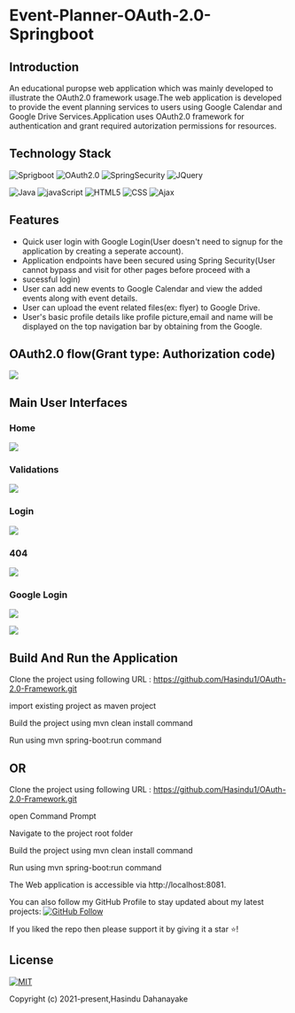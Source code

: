 # Event-Planner-OAuth-2.0-Springboot

## Introduction
An educational puropse web application which was mainly developed to illustrate the OAuth2.0 framework
usage.The  web application is developed to provide the event planning services to users using Google Calendar and Google Drive 
Services.Application uses OAuth2.0 framework for authentication and  grant required autorization permissions for resources.

## Technology Stack

![Sprigboot](https://img.shields.io/badge/Framework-SpringMVC-blue)
![OAuth2.0](https://img.shields.io/badge/Framework-OAuth2.0-blue)
![SpringSecurity](https://img.shields.io/badge/Framework-SpringSecurity-blue)
![JQuery](https://img.shields.io/badge/Library-JQuery-blue) 

![Java](https://img.shields.io/badge/Language-Java-red)
![javaScript](https://img.shields.io/badge/Language-javaScript-red) 
![HTML5](https://img.shields.io/badge/Language-HTML5-red) 
![CSS](https://img.shields.io/badge/Language-CSS-red) 
![Ajax](https://img.shields.io/badge/Language-Ajax-red) 

## Features
* Quick user login with Google Login(User doesn't need to signup for the application by creating a seperate account).
* Application endpoints have been secured using Spring Security(User cannot bypass and visit for other pages before proceed with a 
* sucessful login)
* User can add new events to Google Calendar and view the added events along with event details.
* User can upload the event related files(ex: flyer) to Google Drive.
* User's basic profile details like profile picture,email and name will be displayed on the top navigation bar by obtaining from the Google.


## OAuth2.0 flow(Grant type: Authorization code)

 <p align="left">
  <img src="../master/ui-images/oauth2-flow.PNG"/>
 </p>

## Main User Interfaces
 ### Home 
 
 <p align="left">
  <img src="../master/ui-images/home.PNG"/>
 </p>
 
 ### Validations
 
 <p align="left">
  <img src="../master/ui-images/validation.PNG"/>
 </p>
 
  ### Login
 
 <p align="left">
  <img src="../master/ui-images/login.PNG"/>
 </p>
 
  ### 404
 
 <p align="left">
  <img src="../master/ui-images/404.PNG"/>
 </p>
 
 ### Google Login
 
 <p align="left">
  <img src="../master/ui-images/google-login-one.PNG"/>
 </p>
 
  <p align="left">
  <img src="../master/ui-images/google-login-two.PNG"/>
 </p>
 

## Build And Run the Application

Clone the project using following URL : https://github.com/Hasindu1/OAuth-2.0-Framework.git

import existing project as maven project

Build the project using mvn clean install command

Run using mvn spring-boot:run command

## OR

Clone the project using following URL : https://github.com/Hasindu1/OAuth-2.0-Framework.git

open Command Prompt

Navigate to the project root folder

Build the project using mvn clean install command

Run using mvn spring-boot:run command

The Web application is accessible via http://localhost:8081.

You can also follow my GitHub Profile to stay updated about my latest projects: [![GitHub Follow](https://img.shields.io/badge/Connect-Hasindu1-blue.svg?logo=Github&longCache=true&style=social&label=Follow)](https://github.com/Hasindu1)

If you liked the repo then please support it by giving it a star ⭐!



 ## License
[![MIT](https://img.shields.io/cocoapods/l/AFNetworking.svg?style=style&label=License&maxAge=2592000)](../master/LICENSE)


Copyright (c) 2021-present,Hasindu Dahanayake

